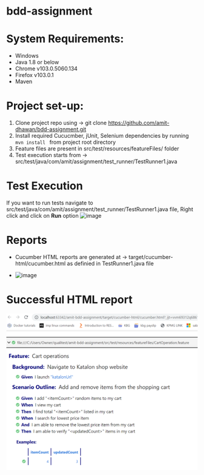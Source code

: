 # bdd-assignment

# System Requirements:
- Windows
- Java 1.8 or below
- Chrome v103.0.5060.134
- Firefox v103.0.1
- Maven

# Project set-up:
1. Clone project repo using -> git clone https://github.com/amit-dhawan/bdd-assignment.git
2. Install required Cucucmber, jUnit, Selenium dependencies by running <code> mvn install </code> from project root directory
3. Feature files are present in src/test/resources/featureFiles/ folder
4. Test execution starts from -> src/test/java/com/amit/assignment/test_runner/TestRunner1.java

# Test Execution
If you want to run tests navigate to src/test/java/com/amit/assignment/test_runner/TestRunner1.java file, Right click and click on **Run** option
![image](https://user-images.githubusercontent.com/18731643/182461055-10704b40-d3a0-4c41-abd3-9dd12309ddb0.png)


# Reports
- Cucumber HTML reports are generated at -> target/cucumber-html/cucumber.html as definied in TestRunner1.java file

- ![image](https://user-images.githubusercontent.com/18731643/182461243-88470c8e-bcbe-48e7-82d2-e621a3b6892d.png)

# Successful HTML report

![img_1.png](img_1.png)


